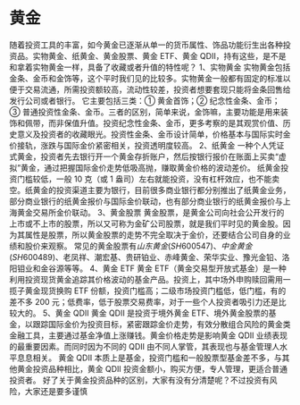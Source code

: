 # 黄金

随着投资工具的丰富，如今黄金已逐渐从单一的货币属性、饰品功能衍生出各种投资品。实物黄金、纸黄金、黄金股票、黄金 ETF、黄金 QDII，持有这些，是不是和拿着实物黄金一样，具备了收藏或者升值的特性呢？
1、实物黄金
实物黄金包括金条、金币和金饰等，这个平时我们见的比较多。实物黄金一般都有固定的标准以便于交易流通，所需投资额较高，流动性较差，投资者想要套现只能将金条回售给发行公司或者银行。
它主要包括三类：① 黄金首饰；② 纪念性金条、金币；③ 普通投资性金条、金币。三者的区别，简单来说，金饰嘛，主要功能是用来装饰和佩带，而非保值升值。投资纪念性金条、金币，更多考察的是其观赏价值、历史意义及投资者的收藏眼光。投资性金条、金币设计简单，价格基本与国际实时金价接轨，涨跌与国际金价紧密相关，投资透明度较高。
2、纸黄金
一种个人凭证式黄金，投资者先去银行开一个黄金存折账户，然后按银行报价在账面上买卖“虚拟”黄金，通过把握国际金价走势低吸高抛，赚取黄金价格的波动差价。
纸黄金投资门槛较低，一般 10 克（或 1 盎司）左右就能投资，没有杠杆效应，也不能卖空。纸黄金的投资渠道主要为银行，目前很多商业银行都分别推出了纸黄金业务，部分商业银行的纸黄金报价与国际金价联动，也有部分商业银行的纸黄金报价与上海黄金交易所金价联动。
3、黄金股票
黄金股票，是黄金公司向社会公开发行的上市或不上市的股票，所以又可称为金矿公司股票，就是我们平时见的黄金股。因为其属性是股票，所以黄金股票的走势不完全取决于金价，还要结合公司自身的业绩和股价来观察。
常见的黄金股票有$山东黄金(SH600547)$、$中金黄金(SH600489)$、老凤祥、潮宏基、贵研铂业、赤峰黄金、荣华实业、豫光金铅、洛阳钼业和金谷源等等。
4、黄金 ETF
黄金 ETF（黄金交易型开放式基金）是一种利用投资现货黄金追踪其价格波动的基金产品。投资上，其中场外申购赎回需用一揽子黄金现货换购 ETF 份额，投资门槛高；二级市场投资门槛低，低门槛，有的差不多 200 元；低费率，低于股票交易费率，对于一些个人投资者吸引力还是比较大的。
5、黄金 QDII
黄金 QDII 是投资于境外黄金 ETF、境外黄金股票的基金，以跟踪国际金价为投资目标，紧密跟踪金价走势，有效分散组合风险的黄金类金融工具，主要通过基金净值上涨赚钱。黄金价格走势是影响黄金 QDII 业绩表现的最重要因素。而同时因为不同的 QDII 由不同人掌管，其表现也与基金管理人水平息息相关。
黄金 QDII 本质上是基金，投资门槛和一般股票型基金差不多，与其他黄金投资品种相比，黄金 QDII 投资金额小，购买方便，专人管理，更适合普通投资者。
好了关于黄金投资品种的区别，大家有没有分清楚呢？不过投资有风险，大家还是要多谨慎

